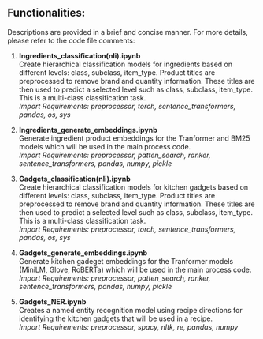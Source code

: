 ## Functionalities:
Descriptions are provided in a brief and concise manner. For more details, please refer to the code file comments: 

1. **Ingredients_classification(nli).ipynb**  
Create hierarchical classification models for ingredients based on different levels: class, subclass, item_type. Product titles are preprocessed to remove brand and quantity information. These titles are then used to predict a selected level such as class, subclass, item_type. This is a multi-class classification task.  
*Import Requirements: preprocessor, torch, sentence_transformers, pandas, os, sys*

2. **Ingredients_generate_embeddings.ipynb**  
Generate ingredient product embeddings for the Tranformer and BM25 models which will be used in the main process code.  
*Import Requirements: preprocessor, patten_search, ranker, sentence_transformers, pandas, numpy, pickle*

3. **Gadgets_classification(nli).ipynb**  
Create hierarchical classification models for kitchen gadgets based on different levels: class, subclass, item_type. Product titles are preprocessed to remove brand and quantity information. These titles are then used to predict a selected level such as class, subclass, item_type. This is a multi-class classification task.  
*Import Requirements: preprocessor, torch, sentence_transformers, pandas, os, sys*

4. **Gadgets_generate_embeddings.ipynb**  
Generate kitchen gadeget embeddings for the Tranformer models (MiniLM, Glove, RoBERTa) which will be used in the main process code.  
*Import Requirements: preprocessor, patten_search, ranker, sentence_transformers, pandas, numpy, pickle*

5. **Gadgets_NER.ipynb**    
Creates a named entity recognition model using recipe directions for identifying the kitchen gadgets that will be used in a recipe.  
*Import Requirements: preprocessor, spacy, nltk, re, pandas, numpy*
